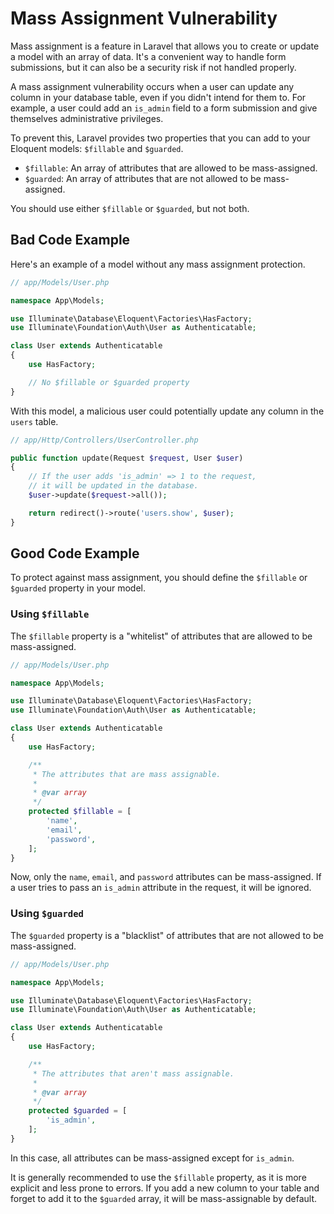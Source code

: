 # Mass Assignment Vulnerability

Mass assignment is a feature in Laravel that allows you to create or update a model with an array of data. It's a convenient way to handle form submissions, but it can also be a security risk if not handled properly.

A mass assignment vulnerability occurs when a user can update any column in your database table, even if you didn't intend for them to. For example, a user could add an `is_admin` field to a form submission and give themselves administrative privileges.

To prevent this, Laravel provides two properties that you can add to your Eloquent models: `$fillable` and `$guarded`.

-   `$fillable`: An array of attributes that are allowed to be mass-assigned.
-   `$guarded`: An array of attributes that are not allowed to be mass-assigned.

You should use either `$fillable` or `$guarded`, but not both.

## Bad Code Example

Here's an example of a model without any mass assignment protection.

```php
// app/Models/User.php

namespace App\Models;

use Illuminate\Database\Eloquent\Factories\HasFactory;
use Illuminate\Foundation\Auth\User as Authenticatable;

class User extends Authenticatable
{
    use HasFactory;

    // No $fillable or $guarded property
}
```

With this model, a malicious user could potentially update any column in the `users` table.

```php
// app/Http/Controllers/UserController.php

public function update(Request $request, User $user)
{
    // If the user adds 'is_admin' => 1 to the request,
    // it will be updated in the database.
    $user->update($request->all());

    return redirect()->route('users.show', $user);
}
```

## Good Code Example

To protect against mass assignment, you should define the `$fillable` or `$guarded` property in your model.

### Using `$fillable`

The `$fillable` property is a "whitelist" of attributes that are allowed to be mass-assigned.

```php
// app/Models/User.php

namespace App\Models;

use Illuminate\Database\Eloquent\Factories\HasFactory;
use Illuminate\Foundation\Auth\User as Authenticatable;

class User extends Authenticatable
{
    use HasFactory;

    /**
     * The attributes that are mass assignable.
     *
     * @var array
     */
    protected $fillable = [
        'name',
        'email',
        'password',
    ];
}
```

Now, only the `name`, `email`, and `password` attributes can be mass-assigned. If a user tries to pass an `is_admin` attribute in the request, it will be ignored.

### Using `$guarded`

The `$guarded` property is a "blacklist" of attributes that are not allowed to be mass-assigned.

```php
// app/Models/User.php

namespace App\Models;

use Illuminate\Database\Eloquent\Factories\HasFactory;
use Illuminate\Foundation\Auth\User as Authenticatable;

class User extends Authenticatable
{
    use HasFactory;

    /**
     * The attributes that aren't mass assignable.
     *
     * @var array
     */
    protected $guarded = [
        'is_admin',
    ];
}
```

In this case, all attributes can be mass-assigned except for `is_admin`.

It is generally recommended to use the `$fillable` property, as it is more explicit and less prone to errors. If you add a new column to your table and forget to add it to the `$guarded` array, it will be mass-assignable by default.
